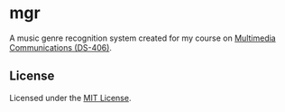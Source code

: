 # mgr
A music genre recognition system created for my course on [Multimedia Communications (DS-406)](https://www.ds.unipi.gr/en/courses/multimedia-communications-2/).

## License
Licensed under the [MIT License](LICENSE).
